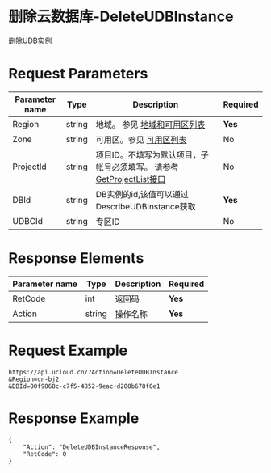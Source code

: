 # 删除云数据库-DeleteUDBInstance

删除UDB实例

# Request Parameters
|Parameter name|Type|Description|Required|
|---|---|---|---|
|Region|string|地域。 参见 [地域和可用区列表](api/summary/regionlist)|**Yes**|
|Zone|string|可用区。参见 [可用区列表](api/summary/regionlist)|No|
|ProjectId|string|项目ID。不填写为默认项目，子帐号必须填写。 请参考[GetProjectList接口](api/summary/get_project_list)|No|
|DBId|string|DB实例的id,该值可以通过DescribeUDBInstance获取|**Yes**|
|UDBCId|string|专区ID|No|

# Response Elements
|Parameter name|Type|Description|Required|
|---|---|---|---|
|RetCode|int|返回码|**Yes**|
|Action|string|操作名称|**Yes**|

# Request Example
```
https://api.ucloud.cn/?Action=DeleteUDBInstance 
&Region=cn-bj2
&DBId=00f9868c-c7f5-4852-9eac-d200b678f0e1
```

# Response Example
```
{
    "Action": "DeleteUDBInstanceResponse", 
    "RetCode": 0
}
```

